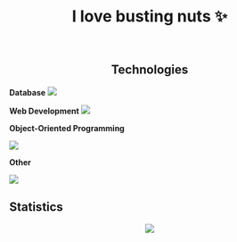 <h1 align="center">I love busting nuts ✨</h1>
<br>


<h2 align="center">Technologies</h2>
<b>Database</b>
<img src="https://skillicons.dev/icons?i=mysql"/>

<b>Web Development</b>
<img src="https://skillicons.dev/icons?i=html,css,js,nodejs"/>


**Object-Oriented Programming**

![](https://skillicons.dev/icons?i=cs)

**Other**

![](https://skillicons.dev/icons?i=java)

## Statistics
<div align="center">
<img src="http://github-profile-summary-cards.vercel.app/api/cards/profile-details?username=deltagamingch&theme=tokyonight"/>
</div>
